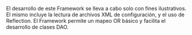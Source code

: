 El desarrollo de este Framework se lleva a cabo solo con fines ilustrativos. El mismo incluye la lectura de archivos XML de configuración, y el uso de Reflection.
El Framework permite un mapeo OR básico y facilita el  desarrollo de clases DAO.